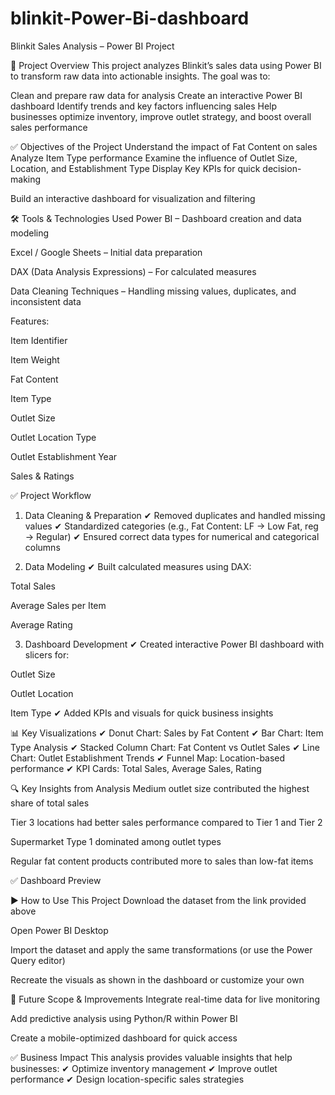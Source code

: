 # blinkit-Power-Bi-dashboard

Blinkit Sales Analysis – Power BI Project

📌 Project Overview
This project analyzes Blinkit’s sales data using Power BI to transform raw data into actionable insights. The goal was to:

Clean and prepare raw data for analysis
Create an interactive Power BI dashboard
Identify trends and key factors influencing sales
Help businesses optimize inventory, improve outlet strategy, and boost overall sales performance

✅ Objectives of the Project
Understand the impact of Fat Content on sales
Analyze Item Type performance
Examine the influence of Outlet Size, Location, and Establishment Type
Display Key KPIs for quick decision-making

Build an interactive dashboard for visualization and filtering

🛠 Tools & Technologies Used
Power BI – Dashboard creation and data modeling

Excel / Google Sheets – Initial data preparation

DAX (Data Analysis Expressions) – For calculated measures

Data Cleaning Techniques – Handling missing values, duplicates, and inconsistent data


Features:

Item Identifier

Item Weight

Fat Content

Item Type

Outlet Size

Outlet Location Type

Outlet Establishment Year

Sales & Ratings

✅ Project Workflow
1. Data Cleaning & Preparation
✔ Removed duplicates and handled missing values
✔ Standardized categories (e.g., Fat Content: LF → Low Fat, reg → Regular)
✔ Ensured correct data types for numerical and categorical columns

2. Data Modeling
✔ Built calculated measures using DAX:

Total Sales

Average Sales per Item

Average Rating

3. Dashboard Development
✔ Created interactive Power BI dashboard with slicers for:

Outlet Size

Outlet Location

Item Type
✔ Added KPIs and visuals for quick business insights

📊 Key Visualizations
✔ Donut Chart: Sales by Fat Content
✔ Bar Chart: Item Type Analysis
✔ Stacked Column Chart: Fat Content vs Outlet Sales
✔ Line Chart: Outlet Establishment Trends
✔ Funnel Map: Location-based performance
✔ KPI Cards: Total Sales, Average Sales, Rating

🔍 Key Insights from Analysis
Medium outlet size contributed the highest share of total sales

Tier 3 locations had better sales performance compared to Tier 1 and Tier 2

Supermarket Type 1 dominated among outlet types

Regular fat content products contributed more to sales than low-fat items

✅ Dashboard Preview


▶ How to Use This Project
Download the dataset from the link provided above

Open Power BI Desktop

Import the dataset and apply the same transformations (or use the Power Query editor)

Recreate the visuals as shown in the dashboard or customize your own

🚀 Future Scope & Improvements
Integrate real-time data for live monitoring

Add predictive analysis using Python/R within Power BI

Create a mobile-optimized dashboard for quick access

✅ Business Impact
This analysis provides valuable insights that help businesses:
✔ Optimize inventory management
✔ Improve outlet performance
✔ Design location-specific sales strategies


